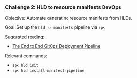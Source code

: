 ### Challenge 2: HLD to resource manifests DevOps
Objective: Automate generating resource manifests from HLDs.

Goal: Set up the `hld -> manifests` pipeline via `spk`

Suggested reading:
- [The End to End GitOps Deployment Pipeline](https://github.com/microsoft/bedrock/blob/docs_spk/docs/gitops-pipeline.md)

Relevant commands:
- `spk hld init`
- `spk hld install-manifest-pipeline`
